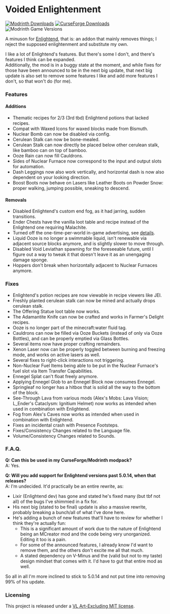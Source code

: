 # Voided Enlightenment
[![Modrinth Downloads](https://img.shields.io/modrinth/dt/{template-mod-slug}?style=flat&logo=modrinth&label=Modrinth)](https://modrinth.com/mod/{template-mod-slug})
[![CurseForge Downloads](https://img.shields.io/curseforge/dt/{project-id}?style=flat&logo=curseforge&label=Curseforge)](https://www.curseforge.com/minecraft/mc-mods/{template-mod-slug})
![Modrinth Game Versions](https://cf.way2muchnoise.eu/versions/{project-id}.svg)

A minuson for [Enlightend](https://modrinth.com/mod/enlightend), that is: an addon that mainly removes things; I reject the supposed enlightenment and substitute my own.

I like a lot of Enlightend's features. But there's some I don't, and there's features I think can be expanded.  
Additionally, the mod is in a buggy state at the moment, and while fixes for those have been announced to be in the next big update, that next big update is also set to remove some features I like and add more features I don't, so that won't do (for me).

### Features
#### Additions
- Thematic recipes for 2/3 (3rd tbd) Enlightend potions that lacked recipes.
- Compat with Waxed Icons for waxed blocks made from Bismuth.
- Nuclear Bomb can now be disabled via config.
- Cerulean Stalk can now be bone-mealed.
- Cerulean Stalk can now directly be placed below other cerulean stalk, like bamboo can on top of bamboo.
- Ooze Rain can now fill Cauldrons.
- Sides of Nuclear Furnace now correspond to the input and output slots for automation.
- Dash Leggings now also work vertically, and horizontal dash is now also dependent on your looking direction.
- Boost Boots now behave on Lasers like Leather Boots on Powder Snow: proper walking, jumping possible, sneaking to descend.
#### Removals
- Disabled Enlightend's custom end fog, as it had jarring, sudden transitions.
- Ender Chests have the vanilla loot table and recipe instead of the Enlightend one requiring Malachite.
- Turned off the one-time-per-world in-game advertising, see [details](src/main/java/com/github/voidleech/voided_enlightenment/mixin/misc/PatreonMessageMixin.java).
- Liquid Ooze is no longer a swimmable liquid, isn't renewable via adjacent source blocks anymore, and is slightly slower to move through.
- Disabled Void Leviathan spawning for the foreseeable future, until I figure out a way to tweak it that doesn't leave it as an unengaging damage sponge.
- Hoppers don't break when horizontally adjacent to Nuclear Furnaces anymore.

### Fixes
- Enlightend's potion recipes are now viewable in recipe viewers like JEI.
- Freshly planted cerulean stalk can now be mined and actually drops cerulean stalk.
- The Offering Statue loot table now works.
- The Adamantite Knife can now be crafted and works in Farmer's Delight recipes.
- Ooze is no longer part of the minecraft:water fluid tag.
- Cauldrons can now be filled via Ooze Buckets (instead of only via Ooze Bottles), and can be properly emptied via Glass Bottles.
- Several items now have proper crafting remainders.
- Xenon Laser now can be properly toggled between burning and freezing mode, and works on active lasers as well.
- Several fixes to right-click interactions not triggering.
- Non-Nuclear Fuel Items being able to be put in the Nuclear Furnace's fuel slot via Item Transfer Capabilities.
- Ennegel Splat can't float freely anymore.
- Applying Ennegel Glob to an Ennegel Block now consumes Ennegel.
- Springleaf no longer has a hitbox that is solid all the way to the bottom of the block.
- See-Through Lava from various mods (Alex's Mobs: Lava Vision; L_Ender's Cataclysm: Ignitium Helmet) now works as intended when used in combination with Enlightend.
- Fog from Alex's Caves now works as intended when used in combination with Enlightend.
- Fixes an incidental crash with Presence Footsteps.
- Fixes/Consistency Changes related to the Language file.
- Volume/Consistency Changes related to Sounds.

### F.A.Q.
**Q: Can this be used in my CurseForge/Modrinth modpack?**  
A: Yes.

**Q: Will you add support for Enlightend versions past 5.0.14, when that releases?**  
A: I'm undecided. It'd practically be an entire rewrite, as:
- Lixir (Enlightend dev) has gone and stated he's fixed many (but tbf not all) of the bugs I've shimmied in a fix for.
- His next big (stated to be final) update is also a massive rewrite, probably breaking a bunch/all of what I've done here.
- He's adding a bunch of new features that'll have to review for whether I think they're actually fun:
  - This is a significant amount of work due to the nature of Enlightend being an MCreator mod and the code being very unorganized. Editing it too is a pain.
  - For some of the announced features, I already know I'd want to remove them, and the others don't excite me all that much.
  - A stated dependency on V-Minus and the (valid but not to my taste) design mindset that comes with it. I'd have to gut that entire mod as well.

So all in all I'm more inclined to stick to 5.0.14 and not put time into removing 99% of his update.

### Licensing
This project is released under a [VL Art-Excluding MIT license](LICENSE).
